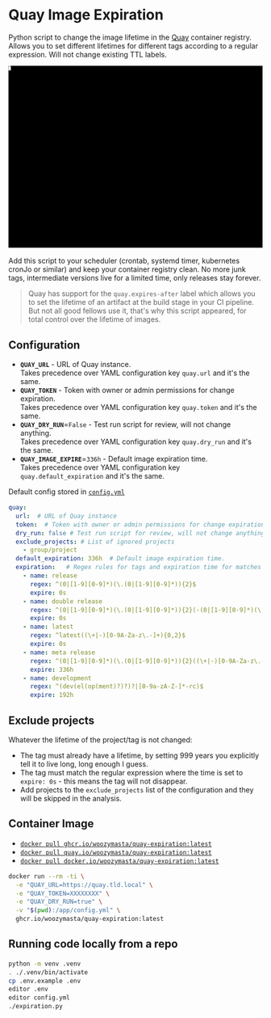 # Quay Image Expiration

Python script to change the image lifetime in the [Quay][] container registry.
Allows you to set different lifetimes for different tags according to a regular
expression. Will not change existing TTL labels.

![demo](extras/quay-expiration.gif)

Add this script to your scheduler (crontab, systemd timer, kubernetes cronJo
or similar) and keep your container registry clean. No more junk tags,
intermediate versions live for a limited time, only releases stay forever.

> Quay has support for the `quay.expires-after` label which allows you to set
> the lifetime of an artifact at the build stage in your CI pipeline.
> But not all good fellows use it, that's why this script appeared, for total
> control over the lifetime of images.

## Configuration

* **`QUAY_URL`** - URL of Quay instance.  
  Takes precedence over YAML configuration key `quay.url` and it's the same.
* **`QUAY_TOKEN`** - Token with owner or admin permissions for change
  expiration.  
  Takes precedence over YAML configuration key `quay.token` and it's the same.
* **`QUAY_DRY_RUN`**=`False` - Test run script for review,
  will not change anything.  
  Takes precedence over YAML configuration key `quay.dry_run` and it's the same.
* **`QUAY_IMAGE_EXPIRE`**=`336h` - Default image expiration time.  
  Takes precedence over YAML configuration key `quay.default_expiration`
  and it's the same.

Default config stored in [`config.yml`](config.yml)

```yml
quay:
  url:  # URL of Quay instance
  token:  # Token with owner or admin permissions for change expiration
  dry_run: false # Test run script for review, will not change anything.
  exclude_projects: # List of ignored projects
    - group/project
  default_expiration: 336h  # Default image expiration time.
  expiration:   # Regex rules for tags and expiration time for matches
    - name: release
      regex: ^(0|[1-9][0-9]*)(\.(0|[1-9][0-9]*)){2}$
      expire: 0s
    - name: double release
      regex: ^(0|[1-9][0-9]*)(\.(0|[1-9][0-9]*)){2}(-(0|[1-9][0-9]*)(\.(0|[1-9][0-9]*)){2})$
      expire: 0s
    - name: latest
      regex: ^latest((\+|-)[0-9A-Za-z\.-]+){0,2}$
      expire: 0s
    - name: meta release
      regex: ^(0|[1-9][0-9]*)(\.(0|[1-9][0-9]*)){2}((\+|-)[0-9A-Za-z\.-]+){1,3}$
      expire: 336h
    - name: development
      regex: ^(dev(el(op(ment)?)?)?|[0-9a-zA-Z-]*-rc)$
      expire: 192h

```

## Exclude projects

Whatever the lifetime of the project/tag is not changed:

* The tag must already have a lifetime, by setting 999 years you explicitly
  tell it to live long, long enough I guess.
* The tag must match the regular expression where the time is set to
  `expire: 0s` - this means the tag will not disappear.
* Add projects to the `exclude_projects` list of the configuration and they
  will be skipped in the analysis.

## Container Image

* [`docker pull ghcr.io/woozymasta/quay-expiration:latest`](https://github.com/WoozyMasta/quay-expirationp/pkgs/container/quay-expiration)
* [`docker pull quay.io/woozymasta/quay-expiration:latest`](https://quay.io/repository/woozymasta/quay-expiration)
* [`docker pull docker.io/woozymasta/quay-expiration:latest`](https://hub.docker.com/r/woozymasta/quay-expiration)

```bash
docker run --rm -ti \
  -e "QUAY_URL=https://quay.tld.local" \
  -e "QUAY_TOKEN=XXXXXXXX" \
  -e "QUAY_DRY_RUN=true" \
  -v "$(pwd):/app/config.yml" \
  ghcr.io/woozymasta/quay-expiration:latest
```

## Running code locally from a repo

```bash
python -m venv .venv
. ./.venv/bin/activate
cp .env.example .env
editor .env
editor config.yml
./expiration.py
```

[Quay]: https://www.projectquay.io
